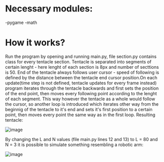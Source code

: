 # Necessary modules:
-pygame
-math

# How it works?
Run the program by opening and running main.py, file section.py contains class for every tentacle section.
Tentacle is separated into segments of certain lenght - here lenght of each section is 8px and number of secttions is 50. End of the tentacle always follows user cursor - speed of following is defined by the distance between the tentacle end cursor position.On each update(time step is not defined, tentacle updates for every frame instead) program iterates through the tentacle backwards and first sets the position of the end point, then moves every following point according to the lenght of each segment. This way however the tentacle as a whole would follow the cursor, so another loop is introduced which iterates other way from the beginnig of the tentacle to it's end and sets it's first position to a certain point, then moves every point the same way as in the first loop. Resulting tentacle:

![image](https://user-images.githubusercontent.com/94861828/148652663-81c55c33-a9d0-4bd4-bf0e-69a368e86db1.png)

By changing the L and N values (file main.py lines 12 and 13) to L = 80 and N = 3 it is possible to simulate something resembling a robotic arm:

![image](https://user-images.githubusercontent.com/94861828/148652648-42757e4e-9a91-474c-bd66-2f1bd44abb20.png)




